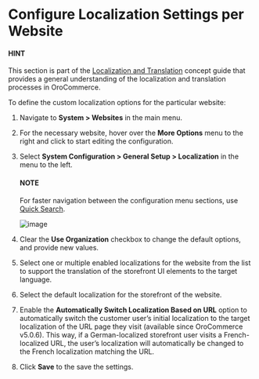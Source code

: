 <a id="sys-websites-sysconfig-general-setup-localization"></a>

# Configure Localization Settings per Website

#### HINT
This section is part of the [Localization and Translation](../../../../../../concept-guides/localization/index.md#concept-guide-localization-translation) concept guide that provides a general understanding of the localization and translation processes in OroCommerce.

To define the custom localization options for the particular website:

1. Navigate to **System > Websites** in the main menu.
2. For the necessary website, hover over the <i class="fa fa-ellipsis-h fa-lg" aria-hidden="true"></i> **More Options** menu to the right and click <i class="fas fa-cog" aria-hidden="true"></i> to start editing the configuration.
3. Select **System Configuration > General Setup > Localization** in the menu to the left.

   #### NOTE
   For faster navigation between the configuration menu sections, use [Quick Search](../../../../configuration/quick-search.md#user-guide-system-configuration-quick-search).

   ![image](user/img/system/websites/web_configuration/localization_configuration_website.png)
4. Clear the **Use Organization** checkbox to change the default options, and provide new values.
5. Select one or multiple enabled localizations for the website from the list to support the translation of the storefront UI elements to the target language.
6. Select the default localization for the storefront of the website.
7. Enable the **Automatically Switch Localization Based on URL** option to automatically switch the customer user’s initial localization to the target localization of the URL page they visit (available since OroCommerce v5.0.6). This way, if a German-localized storefront user visits a French-localized URL, the user’s localization will automatically be changed to the French localization matching the URL.
8. Click **Save** to the save the settings.

<!-- fa-bars = fa-navicon -->
<!-- Ic Tiles is used as Set As Default in saved views, and as tiles in display layout options -->
<!-- IcPencil refers to Rename in Commerce and Inline Editing in CRM -->
<!-- Check mark in the square. -->
<!-- SortDesc is also used as drop-down arrow -->
